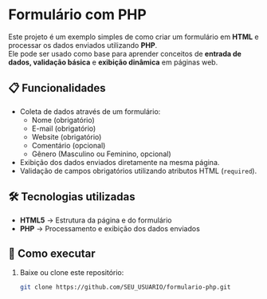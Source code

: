 # Formulário com PHP

Este projeto é um exemplo simples de como criar um formulário em **HTML** e processar os dados enviados utilizando **PHP**.  
Ele pode ser usado como base para aprender conceitos de **entrada de dados, validação básica** e **exibição dinâmica** em páginas web.

## 📋 Funcionalidades

- Coleta de dados através de um formulário:
  - Nome (obrigatório)
  - E-mail (obrigatório)
  - Website (obrigatório)
  - Comentário (opcional)
  - Gênero (Masculino ou Feminino, opcional)
- Exibição dos dados enviados diretamente na mesma página.
- Validação de campos obrigatórios utilizando atributos HTML (`required`).

## 🛠️ Tecnologias utilizadas

- **HTML5** → Estrutura da página e do formulário  
- **PHP** → Processamento e exibição dos dados enviados  

## 🚀 Como executar

1. Baixe ou clone este repositório:
   ```bash
   git clone https://github.com/SEU_USUARIO/formulario-php.git
